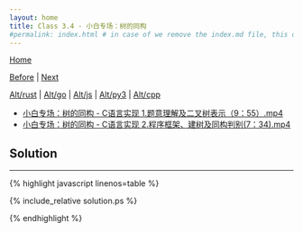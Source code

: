 ```yaml
---
layout: home
title: Class 3.4 - 小白专场：树的同构
#permalink: index.html # in case of we remove the index.md file, this doc will be the index page
---
```


<div class="row">
<div class="columnStmt" markdown="1">

[Home](./README.md)

[Before](./class-3.3.md) | [Next](./class-4.1.md)

[Alt/rust](./Alt_rust/README.md) | [Alt/go](./Alt_c/README.md) | [Alt/js](./Alt_js/README.html) | [Alt/py3](./Alt_py3/README.md) | [Alt/cpp](./Alt_cpp/README.md) 

-   [小白专场：树的同构 - C语言实现 1.题意理解及二叉树表示（9：55）.mp4](https://data-structure.s3.us-west-1.amazonaws.com/3_%E7%AC%AC%E4%B8%89%E8%AE%B2+%E6%A0%91(%E4%B8%8A)%5B%E4%BD%95%E9%92%A6%E9%93%AD%5D/%E5%B0%8F%E7%99%BD%E4%B8%93%E5%9C%BA%EF%BC%9A%E6%A0%91%E7%9A%84%E5%90%8C%E6%9E%84+-+C%E8%AF%AD%E8%A8%80%E5%AE%9E%E7%8E%B0+1.%E9%A2%98%E6%84%8F%E7%90%86%E8%A7%A3%E5%8F%8A%E4%BA%8C%E5%8F%89%E6%A0%91%E8%A1%A8%E7%A4%BA%EF%BC%889%EF%BC%9A55%EF%BC%89.mp4)
-   [小白专场：树的同构 - C语言实现 2.程序框架、建树及同构判别(7：34).mp4](https://data-structure.s3.us-west-1.amazonaws.com/3_%E7%AC%AC%E4%B8%89%E8%AE%B2+%E6%A0%91(%E4%B8%8A)%5B%E4%BD%95%E9%92%A6%E9%93%AD%5D/%E5%B0%8F%E7%99%BD%E4%B8%93%E5%9C%BA%EF%BC%9A%E6%A0%91%E7%9A%84%E5%90%8C%E6%9E%84+-+C%E8%AF%AD%E8%A8%80%E5%AE%9E%E7%8E%B0+2.%E7%A8%8B%E5%BA%8F%E6%A1%86%E6%9E%B6%E3%80%81%E5%BB%BA%E6%A0%91%E5%8F%8A%E5%90%8C%E6%9E%84%E5%88%A4%E5%88%AB(7%EF%BC%9A34).mp4)



</div>
<div class="columnSol" markdown="1">

## Solution
------

{% highlight javascript linenos=table %}

{% include_relative solution.ps %}

{% endhighlight %}

</div>
</div>
